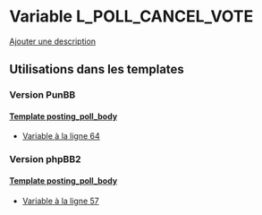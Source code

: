 # Variable L_POLL_CANCEL_VOTE
[Ajouter une description](https://fa-tvars.appspot.com/var/L_POLL_CANCEL_VOTE)

## Utilisations dans les templates

### Version PunBB

#### [Template posting_poll_body](punbb/posting_poll_body.md)
* [Variable &agrave; la ligne 64](../punbb/posting_poll_body.tpl#L64)

### Version phpBB2

#### [Template posting_poll_body](subsilver/posting_poll_body.md)
* [Variable &agrave; la ligne 57](../subsilver/posting_poll_body.tpl#L57)